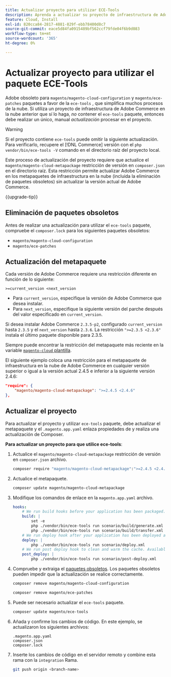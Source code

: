 ```yaml
---
title: Actualizar proyecto para utilizar ECE-Tools
description: Aprenda a actualizar su proyecto de infraestructura de Adobe Commerce en la nube para utilizar el paquete ECE-Tools y aprovechar las últimas correcciones y funciones.
feature: Cloud, Install
exl-id: 820cca84-2817-4881-829f-ebb78400d8c7
source-git-commit: eace5d84fa0915489bf562ccf79fde04f6b9d083
workflow-type: tm+mt
source-wordcount: '365'
ht-degree: 0%

---
```


# Actualizar proyecto para utilizar el paquete ECE-Tools

Adobe obsoleto para `magento/magento-cloud-configuration` y `magento/ece-patches` paquetes a favor de la `ece-tools` , que simplifica muchos procesos de la nube. Si utiliza un proyecto de infraestructura de Adobe Commerce en la nube anterior que sí lo haga, _no_ contener el `ece-tools` paquete, entonces debe realizar un único, manual _actualización_ procesar en el proyecto.

>[!WARNING]
>
>Si el proyecto contiene `ece-tools` puede omitir la siguiente actualización. Para verificarlo, recupere el [!DNL Commerce] versión con el `php vendor/bin/ece-tools -V` comando en el directorio raíz del proyecto local.

Este proceso de actualización del proyecto requiere que actualice el `magento/magento-cloud-metapackage` restricción de versión en `composer.json` en el directorio raíz. Esta restricción permite actualizar Adobe Commerce en los metapaquetes de infraestructura en la nube (incluida la eliminación de paquetes obsoletos) sin actualizar la versión actual de Adobe Commerce.

{{upgrade-tip}}

## Eliminación de paquetes obsoletos

Antes de realizar una actualización para utilizar el `ece-tools` paquete, compruebe el `composer.lock` para los siguientes paquetes obsoletos:

- `magento/magento-cloud-configuration`
- `magento/ece-patches`

## Actualización del metapaquete

Cada versión de Adobe Commerce requiere una restricción diferente en función de lo siguiente:

```terminal
>=current_version <next_version
```

- Para `current_version`, especifique la versión de Adobe Commerce que desea instalar.
- Para `next_version`, especifique la siguiente versión del parche después del valor especificado en `current_version`.

Si desea instalar Adobe Commerce `2.3.5-p2`, configurado `current_version` hasta `2.3.5` y el `next_version` hasta `2.3.6`. La restricción `">=2.3.5 <2.3.6"` instala el último paquete disponible para 2.3.5.

Siempre puede encontrar la restricción del metapaquete más reciente en la variable [`magento-cloud` plantilla](https://github.com/magento/magento-cloud/blob/master/composer.json).

El siguiente ejemplo coloca una restricción para el metapaquete de infraestructura en la nube de Adobe Commerce en cualquier versión superior o igual a la versión actual 2.4.5 e inferior a la siguiente versión 2.4.6:

```json
"require": {
    "magento/magento-cloud-metapackage": ">=2.4.5 <2.4.6"
},
```

## Actualizar el proyecto

Para actualizar el proyecto y utilizar `ece-tools` paquete, debe actualizar el metapaquete y el `.magento.app.yaml` enlaza propiedades de y realiza una actualización de Composer.

**Para actualizar un proyecto para que utilice ece-tools**:

1. Actualice el `magento/magento-cloud-metapackage` restricción de versión en `composer.json` archivo.

   ```bash
   composer require "magento/magento-cloud-metapackage":">=2.4.5 <2.4.6" --no-update
   ```

1. Actualice el metapaquete.

   ```bash
   composer update magento/magento-cloud-metapackage
   ```

1. Modifique los comandos de enlace en la `magento.app.yaml` archivo.

   ```yaml
   hooks:
       # We run build hooks before your application has been packaged.
       build: |
           set -e
           php ./vendor/bin/ece-tools run scenario/build/generate.xml
           php ./vendor/bin/ece-tools run scenario/build/transfer.xml
       # We run deploy hook after your application has been deployed and started.
       deploy: |
           php ./vendor/bin/ece-tools run scenario/deploy.xml
       # We run post deploy hook to clean and warm the cache. Available with ECE-Tools 2002.0.10.
       post_deploy: |
           php ./vendor/bin/ece-tools run scenario/post-deploy.xml
   ```

1. Compruebe y extraiga el [paquetes obsoletos](#remove-deprecated-packages). Los paquetes obsoletos pueden impedir que la actualización se realice correctamente.

   ```bash
   composer remove magento/magento-cloud-configuration
   ```

   ```bash
   composer remove magento/ece-patches
   ```

1. Puede ser necesario actualizar el `ece-tools` paquete.

   ```bash
   composer update magento/ece-tools
   ```

1. Añada y confirme los cambios de código. En este ejemplo, se actualizaron los siguientes archivos:

   ```terminal
   .magento.app.yaml
   composer.json
   composer.lock
   ```

1. Inserte los cambios de código en el servidor remoto y combine esta rama con la `integration` Rama.

   ```bash
   git push origin <branch-name>
   ```
